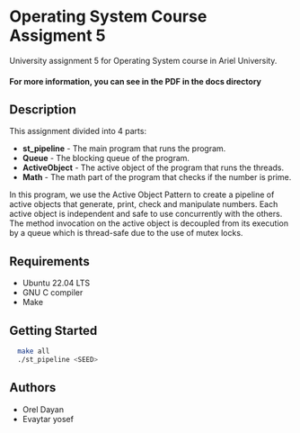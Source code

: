 # **Operating System Course Assigment 5**

University assignment 5 for Operating System course in Ariel University.

#### **__For more information, you can see in the PDF in the docs directory__**


## **Description**

 This assignment divided into 4 parts:

  -  **st_pipeline** - The main program that runs the program.
  -  **Queue** - The blocking queue of the program.
  -  **ActiveObject** - The active object of the program that runs the threads.
  -  **Math** - The math part of the program that checks if the number is prime.

 In this program, we use the Active Object Pattern to create a pipeline of active objects that generate, print, check and manipulate numbers.
 Each active object is independent and safe to use concurrently with the others.
 The method invocation on the active object  is decoupled from its execution by a queue which is thread-safe due to the use of mutex locks.



## **Requirements**
- Ubuntu 22.04 LTS
- GNU C compiler
- Make

## **Getting Started**

```sh
  make all
  ./st_pipeline <SEED>
   ```

## **Authors**
- Orel Dayan
- Evaytar yosef



